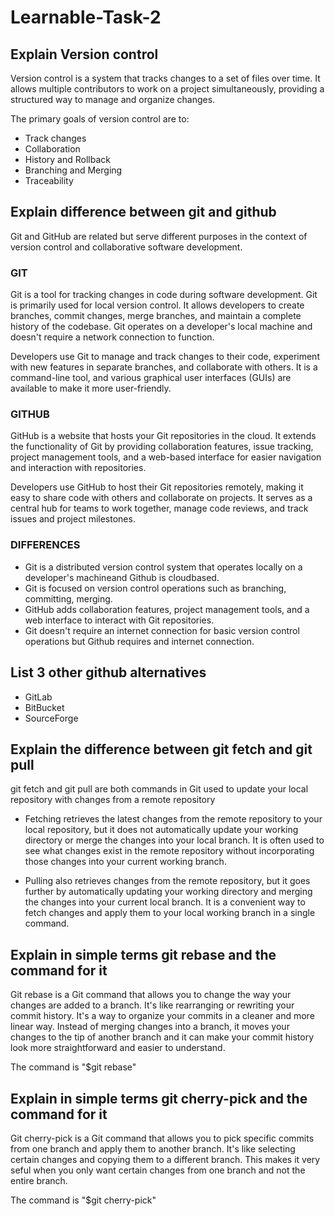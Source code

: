 # Learnable-Task-2

## Explain Version control

Version control is a system that tracks changes to a set of files over time.
It allows multiple contributors to work on a project simultaneously,
providing a structured way to manage and organize changes.

The primary goals of version control are to:

- Track changes
- Collaboration
- History and Rollback
- Branching and Merging
- Traceability

## Explain difference between git and github

Git and GitHub are related but serve different purposes
in the context of version control and collaborative software development.

### GIT

Git is a tool for tracking changes in code during software development.
Git is primarily used for local version control. It allows developers to create branches,
commit changes, merge branches, and maintain a complete history of the codebase.
Git operates on a developer's local machine and doesn't require a network connection to function.

Developers use Git to manage and track changes to their code, experiment with new features in separate branches, and collaborate with others. It is a command-line tool, and various graphical user interfaces (GUIs) are available to make it more user-friendly.

### GITHUB

GitHub is a website that hosts your Git repositories in the cloud. It extends the functionality of Git by providing collaboration features, issue tracking, project management tools, and a web-based interface for easier navigation and interaction with repositories.

Developers use GitHub to host their Git repositories remotely, making it easy to share code with others and collaborate on projects. It serves as a central hub for teams to work together, manage code reviews, and track issues and project milestones.

### DIFFERENCES

- Git is a distributed version control system that operates locally on a developer's machineand Github is cloudbased.
- Git is focused on version control operations such as branching, committing, merging.
- GitHub adds collaboration features, project management tools, and a web interface to interact with Git repositories.
- Git doesn't require an internet connection for basic version control operations but Github requires and internet connection.

## List 3 other github alternatives

- GitLab
- BitBucket
- SourceForge

## Explain the difference between git fetch and git pull

git fetch and git pull are both commands in Git used to update your local repository with changes from a remote repository

- Fetching retrieves the latest changes from the remote repository to your local repository, but it does not automatically update your working directory or merge the changes into your local branch. It is often used to see what changes exist in the remote repository without incorporating those changes into your current working branch.

- Pulling also retrieves changes from the remote repository, but it goes further by automatically updating your working directory and merging the changes into your current local branch. It is a convenient way to fetch changes and apply them to your local working branch in a single command.

## Explain in simple terms git rebase and the command for it

Git rebase is a Git command that allows you to change the way your changes are added to a branch. It's like rearranging or rewriting your commit history. It's a way to organize your commits in a cleaner and more linear way. Instead of merging changes into a branch, it moves your changes to the tip of another branch and it can make your commit history look more straightforward and easier to understand.

The command is "$git rebase"

## Explain in simple terms git cherry-pick and the command for it

Git cherry-pick is a Git command that allows you to pick specific commits from one branch and apply them to another branch. It's like selecting certain changes and copying them to a different branch. This makes it very seful when you only want certain changes from one branch and not the entire branch.

The command is "$git cherry-pick"
